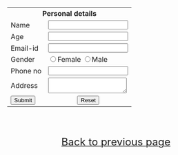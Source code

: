 <html>
<head><title>Tour and travel</title>
<style>
body{
background-image:url("world.jpg");
background-repeat:no repeat;
}
</style>
</head>
<body align="center" size="5">
<form name="personal" method="post" action="insert.php">
<table align="center" color="yellow">
<th colspan="2">Personal details</th>
<tr><td>Name</td><td><input type="text" name="name"></td></tr>
<tr><td>Age</td><td><input type="text" name="age"></td></tr>
<tr><td>Email-id</td><td><input type="text" name="email"></td></tr>
<tr><td>Gender</td><td><input type="radio" name="Female">Female
<input type="radio" name="male">Male</td></tr>
<tr><td>Phone no</td><td><input type="number" name="no"></td></tr>
<tr><td>Address</td><td><textarea name="addre"></textarea></td></tr>
<tr><td><input type="submit" name="submit" value="Submit"></td>
<td align="center"><input type="reset" name="reset" value="Reset"></td>
</table>
</form>
</br></br></br>
<a href="new.php"><font size="5">Back to previous page</font></a>
</body>
</html>
